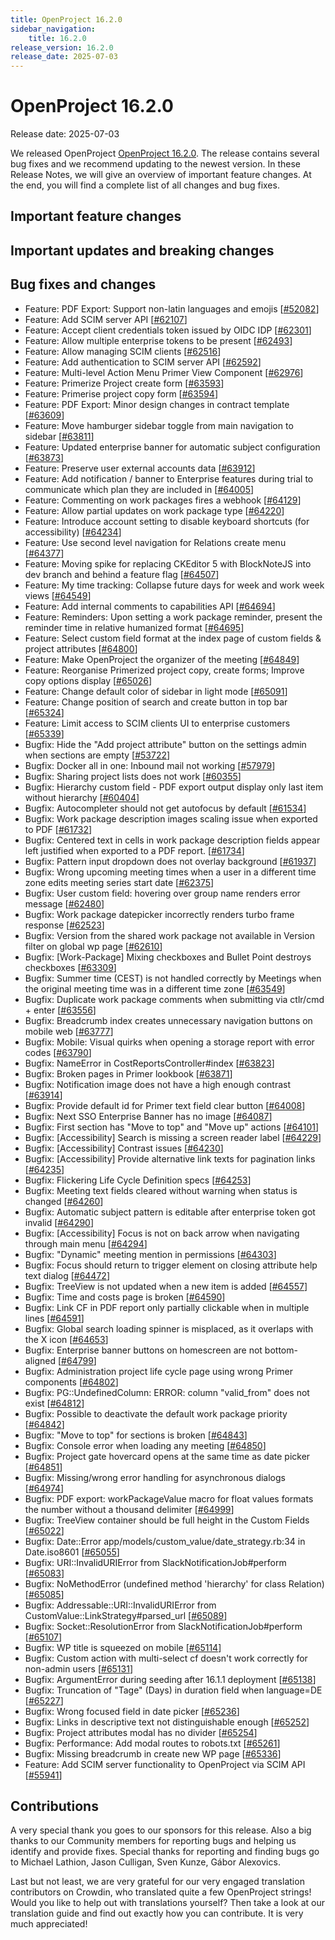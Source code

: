 ```yaml
---
title: OpenProject 16.2.0
sidebar_navigation:
    title: 16.2.0
release_version: 16.2.0
release_date: 2025-07-03
---
```


# OpenProject 16.2.0

Release date: 2025-07-03

We released OpenProject [OpenProject 16.2.0](https://community.openproject.org/versions/2196).
The release contains several bug fixes and we recommend updating to the newest version.
In these Release Notes, we will give an overview of important feature changes.
At the end, you will find a complete list of all changes and bug fixes.

## Important feature changes

<!-- Inform about the major features in this section -->

## Important updates and breaking changes

<!-- Remove this section if empty, add to it in pull requests linking to tickets and provide information -->

<!--more-->

## Bug fixes and changes

<!-- Warning: Anything within the below lines will be automatically removed by the release script -->
<!-- BEGIN AUTOMATED SECTION -->

- Feature: PDF Export: Support non-latin languages and emojis \[[#52082](https://community.openproject.org/wp/52082)\]
- Feature: Add SCIM server API  \[[#62107](https://community.openproject.org/wp/62107)\]
- Feature: Accept client credentials token issued by OIDC IDP \[[#62301](https://community.openproject.org/wp/62301)\]
- Feature: Allow multiple enterprise tokens to be present \[[#62493](https://community.openproject.org/wp/62493)\]
- Feature: Allow managing SCIM clients \[[#62516](https://community.openproject.org/wp/62516)\]
- Feature: Add authentication to SCIM server API \[[#62592](https://community.openproject.org/wp/62592)\]
- Feature: Multi-level Action Menu Primer View Component \[[#62976](https://community.openproject.org/wp/62976)\]
- Feature: Primerize Project create form \[[#63593](https://community.openproject.org/wp/63593)\]
- Feature: Primerise project copy form \[[#63594](https://community.openproject.org/wp/63594)\]
- Feature: PDF Export: Minor design changes in contract template \[[#63609](https://community.openproject.org/wp/63609)\]
- Feature: Move hamburger sidebar toggle from main navigation to sidebar \[[#63811](https://community.openproject.org/wp/63811)\]
- Feature: Updated enterprise banner for automatic subject configuration \[[#63873](https://community.openproject.org/wp/63873)\]
- Feature: Preserve user external accounts data \[[#63912](https://community.openproject.org/wp/63912)\]
- Feature: Add notification / banner to Enterprise features during trial to communicate which plan they are included in \[[#64005](https://community.openproject.org/wp/64005)\]
- Feature: Commenting on work packages fires a webhook \[[#64129](https://community.openproject.org/wp/64129)\]
- Feature: Allow partial updates on work package type \[[#64220](https://community.openproject.org/wp/64220)\]
- Feature: Introduce account setting to disable keyboard shortcuts (for accessibility) \[[#64234](https://community.openproject.org/wp/64234)\]
- Feature: Use second level navigation for Relations create menu \[[#64377](https://community.openproject.org/wp/64377)\]
- Feature: Moving spike for replacing CKEditor 5 with BlockNoteJS into dev branch and behind a feature flag \[[#64507](https://community.openproject.org/wp/64507)\]
- Feature: My time tracking: Collapse future days for week and work week views \[[#64549](https://community.openproject.org/wp/64549)\]
- Feature: Add internal comments to capabilities API \[[#64694](https://community.openproject.org/wp/64694)\]
- Feature: Reminders: Upon setting a work package reminder, present the reminder time in relative humanized format \[[#64695](https://community.openproject.org/wp/64695)\]
- Feature: Select custom field format at the index page of custom fields &amp; project attributes \[[#64800](https://community.openproject.org/wp/64800)\]
- Feature: Make OpenProject the organizer of the meeting \[[#64849](https://community.openproject.org/wp/64849)\]
- Feature: Reorganise Primerized project copy, create forms; Improve copy options display \[[#65026](https://community.openproject.org/wp/65026)\]
- Feature: Change default color of sidebar in light mode \[[#65091](https://community.openproject.org/wp/65091)\]
- Feature: Change position of search and create button in top bar \[[#65324](https://community.openproject.org/wp/65324)\]
- Feature: Limit access to SCIM clients UI to enterprise customers \[[#65339](https://community.openproject.org/wp/65339)\]
- Bugfix: Hide the &quot;Add project attribute&quot; button on the settings admin when sections are empty \[[#53722](https://community.openproject.org/wp/53722)\]
- Bugfix: Docker all in one: Inbound mail not working \[[#57979](https://community.openproject.org/wp/57979)\]
- Bugfix: Sharing project lists does not work \[[#60355](https://community.openproject.org/wp/60355)\]
- Bugfix: Hierarchy custom field - PDF export output display only last item without hierarchy \[[#60404](https://community.openproject.org/wp/60404)\]
- Bugfix: Autocompleter should not get autofocus by default \[[#61534](https://community.openproject.org/wp/61534)\]
- Bugfix: Work package description images scaling issue when exported to PDF \[[#61732](https://community.openproject.org/wp/61732)\]
- Bugfix: Centered text in cells in work package description fields appear left justified when exported to a PDF report. \[[#61734](https://community.openproject.org/wp/61734)\]
- Bugfix: Pattern input dropdown does not overlay background \[[#61937](https://community.openproject.org/wp/61937)\]
- Bugfix: Wrong upcoming meeting times when a user in a different time zone edits meeting series start date \[[#62375](https://community.openproject.org/wp/62375)\]
- Bugfix: User custom field: hovering over group name renders error message \[[#62480](https://community.openproject.org/wp/62480)\]
- Bugfix: Work package datepicker incorrectly renders turbo frame response \[[#62523](https://community.openproject.org/wp/62523)\]
- Bugfix: Version from the shared work package not available in Version filter on global wp page \[[#62610](https://community.openproject.org/wp/62610)\]
- Bugfix: \[Work-Package\] Mixing checkboxes and Bullet Point destroys checkboxes \[[#63309](https://community.openproject.org/wp/63309)\]
- Bugfix: Summer time (CEST) is not handled correctly by Meetings when the original meeting time was in a different time zone \[[#63549](https://community.openproject.org/wp/63549)\]
- Bugfix: Duplicate work package comments when submitting via ctlr/cmd + enter \[[#63556](https://community.openproject.org/wp/63556)\]
- Bugfix: Breadcrumb index creates unnecessary navigation buttons on mobile web \[[#63777](https://community.openproject.org/wp/63777)\]
- Bugfix: Mobile: Visual quirks when opening a storage report with error codes \[[#63790](https://community.openproject.org/wp/63790)\]
- Bugfix: NameError in CostReportsController#index \[[#63823](https://community.openproject.org/wp/63823)\]
- Bugfix: Broken pages in Primer lookbook \[[#63871](https://community.openproject.org/wp/63871)\]
- Bugfix: Notification image does not have a high enough contrast \[[#63914](https://community.openproject.org/wp/63914)\]
- Bugfix: Provide default id for Primer text field clear button \[[#64008](https://community.openproject.org/wp/64008)\]
- Bugfix: Next SSO Enterprise Banner has no image \[[#64087](https://community.openproject.org/wp/64087)\]
- Bugfix: First section has &quot;Move to top&quot; and &quot;Move up&quot; actions \[[#64101](https://community.openproject.org/wp/64101)\]
- Bugfix: \[Accessibility\] Search is missing a screen reader label \[[#64229](https://community.openproject.org/wp/64229)\]
- Bugfix: \[Accessibility\] Contrast issues \[[#64230](https://community.openproject.org/wp/64230)\]
- Bugfix: \[Accessibility\] Provide alternative link texts for pagination links \[[#64235](https://community.openproject.org/wp/64235)\]
- Bugfix: Flickering Life Cycle Definition specs \[[#64253](https://community.openproject.org/wp/64253)\]
- Bugfix: Meeting text fields cleared without warning when status is changed \[[#64260](https://community.openproject.org/wp/64260)\]
- Bugfix: Automatic subject pattern is editable after enterprise token got invalid \[[#64290](https://community.openproject.org/wp/64290)\]
- Bugfix: \[Accessibility\] Focus is not on back arrow when navigating through main menu \[[#64294](https://community.openproject.org/wp/64294)\]
- Bugfix: &quot;Dynamic&quot; meeting mention in permissions \[[#64303](https://community.openproject.org/wp/64303)\]
- Bugfix: Focus should return to trigger element on closing attribute help text dialog \[[#64472](https://community.openproject.org/wp/64472)\]
- Bugfix: TreeView is not updated when a new item is added \[[#64557](https://community.openproject.org/wp/64557)\]
- Bugfix: Time and costs page is broken \[[#64590](https://community.openproject.org/wp/64590)\]
- Bugfix: Link CF in PDF report only partially clickable when in multiple lines \[[#64591](https://community.openproject.org/wp/64591)\]
- Bugfix: Global search loading spinner is misplaced, as it overlaps with the X icon \[[#64653](https://community.openproject.org/wp/64653)\]
- Bugfix: Enterprise banner buttons on homescreen are not bottom-aligned \[[#64799](https://community.openproject.org/wp/64799)\]
- Bugfix: Administration project life cycle page using wrong Primer components \[[#64802](https://community.openproject.org/wp/64802)\]
- Bugfix: PG::UndefinedColumn: ERROR:  column &quot;valid\_from&quot; does not exist \[[#64812](https://community.openproject.org/wp/64812)\]
- Bugfix: Possible to deactivate the default work package priority \[[#64842](https://community.openproject.org/wp/64842)\]
- Bugfix: &quot;Move to top&quot; for sections is broken \[[#64843](https://community.openproject.org/wp/64843)\]
- Bugfix: Console error when loading any meeting \[[#64850](https://community.openproject.org/wp/64850)\]
- Bugfix: Project gate hovercard opens at the same time as date picker \[[#64851](https://community.openproject.org/wp/64851)\]
- Bugfix: Missing/wrong error handling for asynchronous dialogs \[[#64974](https://community.openproject.org/wp/64974)\]
- Bugfix: PDF export: workPackageValue macro for float values formats the number without a thousand delimiter \[[#64999](https://community.openproject.org/wp/64999)\]
- Bugfix: TreeView container should be full height in the Custom Fields \[[#65022](https://community.openproject.org/wp/65022)\]
- Bugfix: Date::Error app/models/custom\_value/date\_strategy.rb:34 in Date.iso8601 \[[#65055](https://community.openproject.org/wp/65055)\]
- Bugfix: URI::InvalidURIError from SlackNotificationJob#perform \[[#65083](https://community.openproject.org/wp/65083)\]
- Bugfix: NoMethodError (undefined method &#39;hierarchy&#39; for class Relation) \[[#65085](https://community.openproject.org/wp/65085)\]
- Bugfix: Addressable::URI::InvalidURIError from CustomValue::LinkStrategy#parsed\_url \[[#65089](https://community.openproject.org/wp/65089)\]
- Bugfix: Socket::ResolutionError from SlackNotificationJob#perform \[[#65107](https://community.openproject.org/wp/65107)\]
- Bugfix: WP title is squeezed on mobile \[[#65114](https://community.openproject.org/wp/65114)\]
- Bugfix: Custom action with multi-select cf doesn&#39;t work correctly for non-admin users \[[#65131](https://community.openproject.org/wp/65131)\]
- Bugfix: ArgumentError during seeding after 16.1.1 deployment \[[#65138](https://community.openproject.org/wp/65138)\]
- Bugfix: Truncation of &quot;Tage&quot; (Days) in duration field when language=DE \[[#65227](https://community.openproject.org/wp/65227)\]
- Bugfix: Wrong focused field in date picker \[[#65236](https://community.openproject.org/wp/65236)\]
- Bugfix: Links in descriptive text not distinguishable enough \[[#65252](https://community.openproject.org/wp/65252)\]
- Bugfix: Project attributes modal has no divider \[[#65254](https://community.openproject.org/wp/65254)\]
- Bugfix: Performance: Add modal routes to robots.txt \[[#65261](https://community.openproject.org/wp/65261)\]
- Bugfix: Missing breadcrumb in create new WP page \[[#65336](https://community.openproject.org/wp/65336)\]
- Feature: Add SCIM server functionality to OpenProject via SCIM API \[[#55941](https://community.openproject.org/wp/55941)\]

<!-- END AUTOMATED SECTION -->
<!-- Warning: Anything above this line will be automatically removed by the release script -->

## Contributions

A very special thank you goes to our sponsors for this release.
Also a big thanks to our Community members for reporting bugs and helping us identify and provide fixes.
Special thanks for reporting and finding bugs go to Michael Lathion, Jason Culligan, Sven Kunze, Gábor Alexovics.

Last but not least, we are very grateful for our very engaged translation contributors on Crowdin, who translated quite a few OpenProject strings!
Would you like to help out with translations yourself?
Then take a look at our translation guide and find out exactly how you can contribute.
It is very much appreciated!

